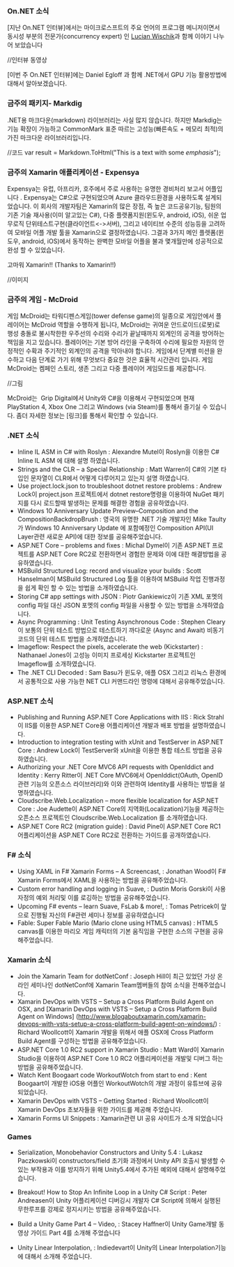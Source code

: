 ### On.NET 소식
[지난 On.NET 인터뷰]에서는 마이크로스프트의 주요 언어의 프로그램 메니저이면서 동시성 부분의 전문가(concurrency expert) 인 [Lucian Wischik](https://twitter.com/lwischik)과 함께 이야기 나누어 보았습니다

//인터뷰 동영상 

[이번 주 On.NET 인터뷰]에는 Daniel Egloff 과 함께 .NET에서 GPU 기능 활용방법에 대해서 알아보겠습니다.

### 금주의 패키지- Markdig
.NET용 마크다운(markdown) 라이브러리는 사실 많지 않습니다. 하지만 Markdig는 기능 확장이 가능하고 CommonMark 표준 따르는 고성능(빠른속도 + 메모리 최적)의 가진 마크다운 라이브러리입니다. 

//코드
var result = Markdown.ToHtml("This is a text with some *emphasis*");

### 금주의 Xamarin 애플리케이션 - Expensya 
Expensya는 유럽, 아프리카, 호주에서 주로 사용하는 유명한 경비처리 보고서 어플입니다 . Expensya는 C#으로 구현되었으며 Azure 클라우드환경을 사용하도록 설계되었습니다. 이 회사의 개발자팀은 Xamarin의 많은 장점, 즉 높은 코드공유기능, 팀원의 기존 기술 재사용(이미 알고있는 C#), 다중 플랫폼지원(윈도우, android, iOS), 쉬운 업무로직 단위테스트구현(클라이언트<->서버), 그리고 네이티브 수준의 성능등을 고려하여 모바일 어플 개발 툴을 Xamarin으로 결정하였습니다. 그결과 3가지 메인 플렛폼(윈도우, android, iOS)에서 동작하는 완벽한 모바일 어플을 불과 몇개월만에 성공적으로 완성 할 수 있었습니다. 

고마워 Xamarin!!
(Thanks to Xamarin!!)

//이미지  
### 금주의 게임 - McDroid
게임 McDroid는 타워디펜스게임(tower defense game)의 일종으로 게임안에서 플레이어는 McDroid 역할을 수행하게 됩니다, 
McDroid는 귀여운 안드로이드(로봇)로 행성 충돌로 불시착한한 우주선의 수리와 수리가 끝날때까지 외계인의 공격을 방어하는 책임을 지고 있습니다.
플레이어는 기본 방어 라인을 구축하여 수리에 필요한 자원의 안정적인 수확과 주기적인 외계인의 공격을 막아내야 합니다. 게임에서 단계별 미션을 완수하고 다음 단계로 가기 위해 무엇보다 중요한 것은 효율적 시간관리 입니다. 게임 McDroid는 켐페인 스토리, 생존 그리고 다중 플레이어 게임모드를 제공합니다.

//그림

McDroid는  Grip Digital에서 Unity와 C#을 이용해서 구현되었으며 현재 PlayStation 4, Xbox One 그리고 Windows (via Steam)를 통해서 즐기실 수 있습니다.
좀더 자세한 정보는 [링크]를 통해서 확인할 수 있습니다.

### .NET 소식
* Inline IL ASM in C# with Roslyn : Alexandre Mutel이 Roslyn을 이용한 C# Inline IL ASM 에 대해 설명 하였습니다.
* Strings and the CLR – a Special Relationship : Matt Warren이 C#의 기본 타입인 문자열이 CLR에서 어떻게 다루어지고 있는지 설명 하였습니다.
* Use project.lock.json to troubleshoot dotnet restore problems : Andrew Lock이 project.json 프로젝트에서 dotnet restore명령을 이용하여 NuGet 패키지를 다시 로드할때 발생하는 문제를 해결한 경험을 공유하였습니다.
* Windows 10 Anniversary Update Preview–Composition and the CompositionBackdropBrush : 영국의 유명한 .NET 기술 개발자인 Mike Taulty가 Windows 10 Anniversary Update 에 포함예정인 Composition API(UI Layer관련 새로운 API)에 대한 정보를 공유해주었습니다.
* ASP.NET Core – problems and fixes : Michal Dymel이 기존 ASP.NET 프로젝트를 ASP.NET Core RC2로 전환하면서 경험한 문제와 이에 대한 해결방법을 공유하였습니다.
* MSBuild Structured Log: record and visualize your builds : Scott Hanselman이 MSBuild Structured Log 툴을 이용하여 MSBuild 작업 진행과정을 쉽게 확인 할 수 있는 방법을 소개하였습니다.
* Storing C# app settings with JSON : Piotr Gankiewicz이 기존 XML 포멧의 config 파일 대신 JSON 포멧의 config 파일을 사용할 수 있는 방법을 소개하였습니다.
* Async Programming : Unit Testing Asynchronous Code : Stephen Cleary이 보통의 단위 테스트 방법으로 테스트하기 까다로운 (Async and Await) 비동기 코드의 단위 테스트 방법을 소개하였습니다.
* Imageflow: Respect the pixels, accelerate the web (Kickstarter) : Nathanael Jones이 고성능 이미지 프로세싱 Kickstarter 프로젝트인 Imageflow를 소개하였습니다.
* The .NET CLI Decoded : Sam Basu가  윈도우, 애플 OSX 그리고 리눅스 환경에서 공통적으로 사용 가능한 NET CLI 커맨드라인 명령에 대해서 공유해주었습니다.

### ASP.NET 소식
* Publishing and Running ASP.NET Core Applications with IIS : Rick Strahl이 IIS를 이용한 ASP.NET Core용 어플리케이션 개발과 배포 방법을 설명하였습니다.
* Introduction to integration testing with xUnit and TestServer in ASP.NET Core : Andrew Lock이 TestServer와 xUnit을 이용한 통합 테스트 방법을 공유하였습니다.
* Authorizing your .NET Core MVC6 API requests with OpenIddict and Identity : Kerry Ritter이 .NET Core MVC6에서 OpenIddict(OAuth, OpenID관련 기능의 오픈소스 라이브러리)와 이와 관련하여 Identity를 사용하는 방법을 설명하였습니다.
* Cloudscribe.Web.Localization – more flexible localization for ASP.NET Core : Joe Audette이 ASP.NET Core의 지역화(Localization)기능을 제공하는 오픈소스 프로젝트인 Cloudscribe.Web.Localization 를 소개하였습니다. 
* ASP.NET Core RC2 (migration guide) : David Pine이  ASP.NET Core RC1 어플리케이션을 ASP.NET Core RC2로 전환하는 가이드를 공개하였습니다.

### F# 소식
* Using XAML in F# Xamarin Forms – A Screencast, : Jonathan Wood이 F# Xamarin Forms에서 XAML을 사용하는 방법을 공유해주었습니다.
* Custom error handling and logging in Suave, : Dustin Moris Gorski이 사용자정의 예외 처리및 이를 로깅하는 방법을 공유해주었습니다.
* Upcoming F# events – learn Suave, FsLab & more!, : Tomas Petricek이 앞으로 진행될 자신의 F#관련 세미나 정보를 공유하였습니다
* Fable: Super Fable Mario (Mario clone using HTML5 canvas) : HTML5 canvas를 이용한 마리오 게임 캐릭터의 기본 움직임을 구현한 소스의 구현을 공유해주었습니다.

### Xamarin 소식
* Join the Xamarin Team for dotNetConf : Joseph Hill이 최근 있었던 가상 온라인 세미나인 dotNetConf에 Xamarin Team멤버들의 참여 소식을 전해주었습니다.
* Xamarin DevOps with VSTS – Setup a Cross Platform Build Agent on OSX, and [Xamarin DevOps with VSTS – Setup a Cross Platform Build Agent on Windows] (http://www.blogaboutxamarin.com/xamarin-devops-with-vsts-setup-a-cross-platform-build-agent-on-windows/) : Richard Woollcott이 Xamarin 개발을 위해서 애플 OSX에  Cross Platform Build Agent를 구성하는 방법을 공유해주었습니다. 
* ASP.NET Core 1.0 RC2 support in Xamarin Studio : Matt Ward이 Xamarin Studio을 이용하여 ASP.NET Core 1.0 RC2 어플리케이션을 개발및 디버그 하는 방법을 공유해주었습니다.
* Watch Kent Boogaart code WorkoutWotch from start to end : Kent Boogaart이 개발한 iOS용 어플인 WorkoutWotch의 개발 과정이 유튜브에 공유되었습니다.
* Xamarin DevOps with VSTS – Getting Started : Richard Woollcott이 Xamarin DevOps 초보자들을 위한 가이드를 제공해 주었습니다.
* Xamarin Forms UI Snippets : Xamarin관련 UI 공유 사이트가 소개 되었습니다


### Games 
* Serialization, Monobehavior Constructors and Unity 5.4 : Lukasz Paczkowski이 constructors/field 초기화 과정에서 Unity API 호출시 발생할 수 있는 부작용과 이를 방지하기 위해 Unity5.4에서 추가된 예외에 대해서 설명해주었습니다.
* Breakout! How to Stop An Infinite Loop in a Unity C# Script : Peter Andreasen이 Unity 어플리케이션 디버깅시 개발자 C# Script에 의해서 실행된 무한루프를 강제로 정지시키는 방법을 공유해주었습니다.
* Build a Unity Game Part 4 – Video, : Stacey Haffner이 Unity Game개발 동영상 가이드 Part 4를 소개해 주었습니다

* Unity Linear Interpolation, : Indiedevart이 Unity의 Linear Interpolation기능에 대해서 소개해 주었습니다.
